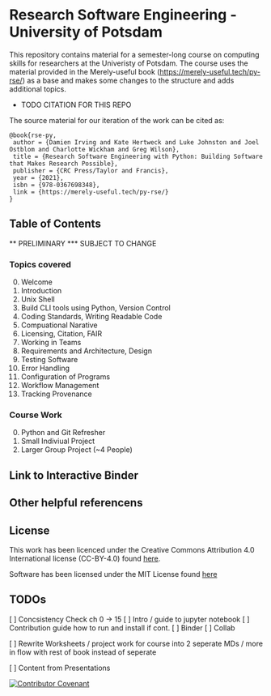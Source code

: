 # Research Software Engineering - University of Potsdam

This repository contains material for a semester-long course on computing skills for researchers at the Univeristy of Potsdam. The course uses the material provided in the Merely-useful book (<https://merely-useful.tech/py-rse/>) as a base and makes some changes to the structure and adds additional topics.
 - TODO CITATION FOR THIS REPO

The source material for our iteration of the work can be cited as: 
 ```
@book{rse-py,
  author = {Damien Irving and Kate Hertweck and Luke Johnston and Joel Ostblom and Charlotte Wickham and Greg Wilson},
  title = {Research Software Engineering with Python: Building Software that Makes Research Possible},
  publisher = {CRC Press/Taylor and Francis},
  year = {2021},
  isbn = {978-0367698348},
  link = {https://merely-useful.tech/py-rse/}
}
```
   
## Table of Contents

** PRELIMINARY *** SUBJECT TO CHANGE
### Topics covered
0. Welcome 
1. Introduction
2. Unix Shell
3. Build CLI tools using Python, Version Control
4. Coding Standards, Writing Readable Code
5. Compuational Narative
6. Licensing, Citation, FAIR
8. Working in Teams
9. Requirements and Architecture, Design
10. Testing Software
11. Error Handling
12. Configuration of Programs
13. Workflow Management
14. Tracking Provenance

### Course Work

0. Python and Git Refresher 
1. Small Indiviual Project
2. Larger Group Project (~4 People)

## Link to Interactive Binder


## Other helpful referencens

## License

This work has been licenced under the Creative Commons Attribution 4.0
International license (CC-BY-4.0) found [here](https://github.com/Software-Engineering-Group-UP/RSE-UP/blob/main/LICENSE.MD).

Software has been licensed under the MIT License found [here](https://github.com/Software-Engineering-Group-UP/RSE-UP/blob/main/LICENSE-MIT.MD)

## TODOs

[ ] Concsistency Check ch 0 -> 15
[ ] Intro / guide to jupyter notebook
[ ] Contribution guide how to run and install if cont.
[ ] Binder
[ ] Collab

[ ] Rewrite Worksheets / project work for course into 2 seperate MDs / more in flow with rest of book instead of seperate 

[ ] Content from Presentations 

 [![Contributor Covenant](https://img.shields.io/badge/Contributor%20Covenant-2.1-4baaaa.svg)](CODE_OF_CONDUCT.md)

